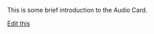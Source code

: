 This is some brief introduction to the Audio Card.  

[Edit this](https://github.com/tuimedia/gel-cards/edit/master/docs/audio--basics.md) 
